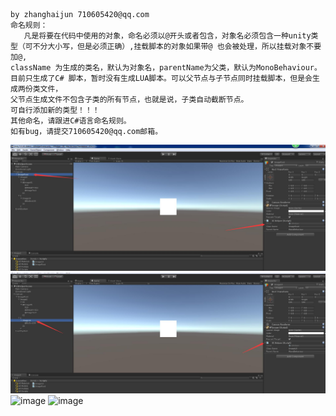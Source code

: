     by zhanghaijun 710605420@qq.com
    命名规则：
       凡是将要在代码中使用的对象，命名必须以@开头或者包含，对象名必须包含一种unity类型（可不分大小写，但是必须正确）,挂载脚本的对象如果带@ 也会被处理，所以挂载对象不要加@,
    className 为生成的类名，默认为对象名，parentName为父类，默认为MonoBehaviour。目前只生成了C# 脚本，暂时没有生成LUA脚本。可以父节点与子节点同时挂载脚本，但是会生成两份类文件，
    父节点生成文件不包含子类的所有节点，也就是说，子类自动截断节点。
	可自行添加新的类型！！！
    其他命名，请跟进C#语言命名规则。
    如有bug，请提交710605420@qq.com邮箱。
	
![image](https://github.com/hanbim520/Unity3dAutoGenerateCodeForNode/raw/master/Image/1.jpg)
![image](https://github.com/hanbim520/Unity3dAutoGenerateCodeForNode/raw/master/Image/2.jpg)
![image](https://github.com/hanbim520/Unity3dAutoGenerateCodeForNode/raw/master/Image/3.jpg)
![image](https://github.com/hanbim520/Unity3dAutoGenerateCodeForNode/raw/master/Image/4.jpg)
